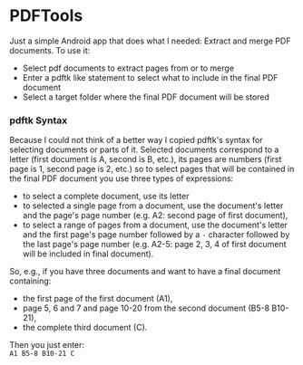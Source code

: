# PDFTools

Just a simple Android app that does what I needed: Extract and merge PDF documents. 
To use it:  
- Select pdf documents to extract pages from or to merge  
- Enter a pdftk like statement to select what to include in the final PDF document  
- Select a target folder where the final PDF document will be stored  

### pdftk Syntax
Because I could not think of a better way I copied pdftk's syntax for selecting documents or parts of it. Selected documents correspond to a letter (first document is A, second is B, etc.), its pages are numbers (first page is 1, second page is 2, etc.) so to select pages that will be contained in the final PDF document you use three types of expressions:  
- to select a complete document, use its letter  
- to selected a single page from a document, use the document's letter and the page's page number (e.g. A2: second page of first document),  
- to select a range of pages from a document, use the document's letter and the first page's page number followed by a `-` character followed by the last page's page number (e.g. A2-5: page 2, 3, 4 of first document will be included in final document).  
  
So, e.g., if you have three documents and want to have a final document containing:
- the first page of the first document (A1),  
- page 5, 6 and 7 and page 10-20 from the second document (B5-8 B10-21),  
- the complete third document (C).  

Then you just enter:  
`A1 B5-8 B10-21 C`  


